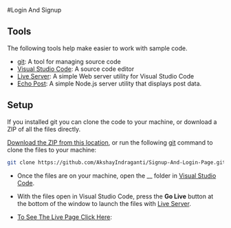 #Login And Signup

## Tools

The following tools help make easier to work with sample code.

- [git](https://git-scm.com/downloads): A tool for managing source code
- [Visual Studio Code](https://code.visualstudio.com/): A source code editor
- [Live Server](https://marketplace.visualstudio.com/items?itemName=ritwickdey.LiveServer): A simple Web server utility for Visual Studio Code
- [Echo Post](https://github.com/craigshoemaker/echo-post): A simple Node.js server utility that displays post data.

## Setup

If you installed git you can clone the code to your machine, or download a ZIP of all the files directly.

[Download the ZIP from this location](https://github.com/AkshayIndraganti/Login-and-SignUp-Page/archive/master.zip), or run the following [git](https://git-scm.com/downloads) command to clone the files to your machine:

```bash
git clone https://github.com/AkshayIndraganti/Signup-And-Login-Page.git
```

- Once the files are on your machine, open the \_\_ folder in [Visual Studio Code](https://code.visualstudio.com/).

- With the files open in Visual Studio Code, press the **Go Live** button at the bottom of the window to launch the files with [Live Server](https://marketplace.visualstudio.com/items?itemName=ritwickdey.LiveServer).

- [To See The Live Page Click Here](https://akshayindraganti.github.io/Login-and-SignPage/):
